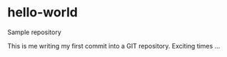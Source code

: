 # hello-world
Sample repository

This is me writing my first commit into a GIT repository. Exciting times ... 
